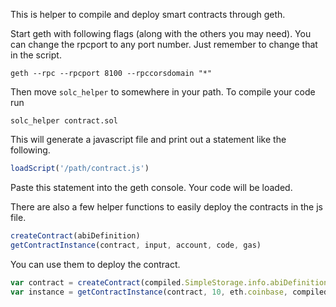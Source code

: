 This is helper to compile and deploy smart contracts through geth.

Start geth with following flags (along with the others you may need). You can change the rpcport to any port number. Just remember to change that in the script.

`geth --rpc --rpcport 8100 --rpccorsdomain "*"`

Then move `solc_helper` to somewhere in your path.
To compile your code run

`solc_helper contract.sol`

This will generate a javascript file and print out a statement like the following.

```javascript
loadScript('/path/contract.js')
```

Paste this statement into the geth console. Your code will be loaded.

There are also a few helper functions to easily deploy the contracts in the js file.

```javascript
createContract(abiDefinition)
getContractInstance(contract, input, account, code, gas)
```

You can use them to deploy the contract.

```javascript
var contract = createContract(compiled.SimpleStorage.info.abiDefinition);
var instance = getContractInstance(contract, 10, eth.coinbase, compiled.SimpleStorage.code,10000);
```
